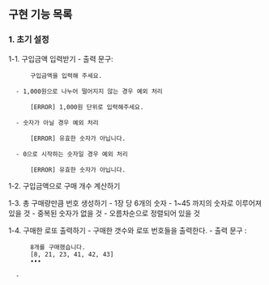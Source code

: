 ## 구현 기능 목록

### 1. 초기 설정

  1-1. 구입금액 입력받기
      - 출력 문구: 
      
          구입금액을 입력해 주세요.

      - 1,000원으로 나누어 떨어지지 않는 경우 예외 처리

          [ERROR] 1,000원 단위로 입력해주세요.

      - 숫자가 아닐 경우 예외 처리

          [ERROR] 유효한 숫자가 아닙니다.
    
      - 0으로 시작하는 숫자일 경우 예외 처리

          [ERROR] 유효한 숫자가 아닙니다.

  1-2. 구입금액으로 구매 개수 계산하기

  1-3. 총 구매량만큼 번호 생성하기
      - 1장 당 6개의 숫자
      - 1~45 까지의 숫자로 이루어져 있을 것
      - 중복된 숫자가 없을 것
      - 오름차순으로 정렬되어 있을 것

  1-4. 구매한 로또 출력하기
      - 구매한 갯수와 로또 번호들을 출력한다.
      - 출력 문구 : 

          8개를 구매했습니다.
          [8, 21, 23, 41, 42, 43]
          •••

      - 


    

